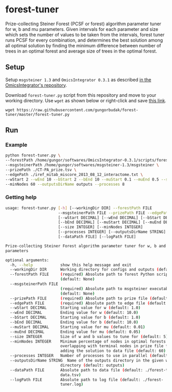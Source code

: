 # forest-tuner

Prize-collecting Steiner Forest (PCSF or forest) algorithm parameter tuner for w, b and mu parameters. Given intervals for each parameter and size which sets the number of values to be taken from the intervals, forest tuner runs PCSF for every combination, and determines the best solution among all optimal solution by finding the minimum difference between number of trees in an optimal forest and average size of trees in the optimal forest.

## Setup

Setup `msgsteiner 1.3` and `OmicsIntegrator 0.3.1` as described [in the OmicsIntegrator's repository](https://github.com/fraenkel-lab/OmicsIntegrator).

Download `forest-tuner.py` script from this repository and move to your working directory. Use `wget` as shown below or right-click and save [this link](https://raw.githubusercontent.com/gungorbudak/forest-tuner/master/forest-tuner.py).

    wget https://raw.githubusercontent.com/gungorbudak/forest-tuner/master/forest-tuner.py

## Run

### Example

```bash
python forest-tuner.py \
--forestPath /home/gungor/softwares/OmicsIntegrator-0.3.1/scripts/forest.py \
--msgsteinerPath /home/gungor/softwares/msgsteiner-1.3/msgsteiner \
--prizePath ./CT-PA_prize.tsv \
--edgePath ./iref_mitab_miscore_2013_08_12_interactome.txt \
--wStart 2 --wEnd 10 --bStart 2 --bEnd 10 --muStart 0.1 --muEnd 0.5 --size 5 \
--minNodes 60 --outputsDirName outputs --processes 8
```

### Getting help

```bash
usage: forest-tuner.py [-h] [--workingDir DIR] --forestPath FILE
                       --msgsteinerPath FILE --prizePath FILE --edgePath FILE
                       [--wStart DECIMAL] [--wEnd DECIMAL] [--bStart DECIMAL]
                       [--bEnd DECIMAL] [--muStart DECIMAL] [--muEnd DECIMAL]
                       [--size INTEGER] [--minNodes INTEGER]
                       [--processes INTEGER] [--outputsDirName STRING]
                       [--dataPath FILE] [--logPath FILE]

Prize-collecting Steiner Forest algorithm parameter tuner for w, b and mu
parameters

optional arguments:
  -h, --help            show this help message and exit
  --workingDir DIR      Working directory for configs and outputs (default: .)
  --forestPath FILE     (required) Absolute path to forest Python script
                        (default: None)
  --msgsteinerPath FILE
                        (required) Absolute path to msgsteiner executable
                        (default: None)
  --prizePath FILE      (required) Absolute path to prize file (default: None)
  --edgePath FILE       (required) Absolute path to edge file (default: None)
  --wStart DECIMAL      Starting value for w (default: 1.0)
  --wEnd DECIMAL        Ending value for w (default: 10.0)
  --bStart DECIMAL      Starting value for b (default: 1.0)
  --bEnd DECIMAL        Ending value for b (default: 10.0)
  --muStart DECIMAL     Starting value for mu (default: 0.01)
  --muEnd DECIMAL       Ending value for mu (default: 0.05)
  --size INTEGER        Size of w and b values to tune for (default: 5)
  --minNodes INTEGER    Minimum percentage of nodes in optimal forests
                        overlapping with terminal nodes in prize file for
                        adding the solution to data file (default: 60)
  --processes INTEGER   Number of processes to use in parallel (default: 64)
  --outputsDirName STRING  Name of the outputs directory in the given working
                        directory (default: outputs)
  --dataPath FILE       Absolute path to data file (default: ./forest-tuner-
                        data.tsv)
  --logPath FILE        Absolute path to log file (default: ./forest-
                        tuner.log)
```
